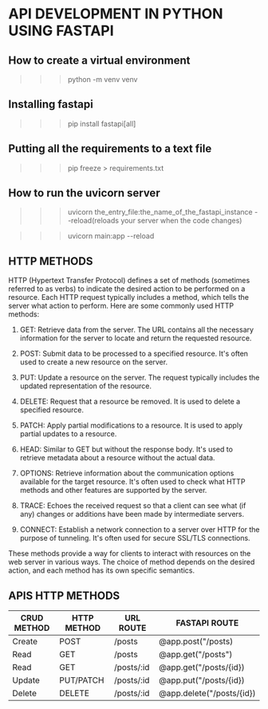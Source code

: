 # API DEVELOPMENT IN PYTHON USING FASTAPI

## How to create a virtual environment

> > > python -m venv venv

## Installing fastapi

> > > pip install fastapi[all]

## Putting all the requirements to a text file

> > > pip freeze > requirements.txt

## How to run the uvicorn server

> > > uvicorn the_entry_file:the_name_of_the_fastapi_instance --reload(reloads your server when the code changes)

> > > uvicorn main:app --reload

## HTTP METHODS

HTTP (Hypertext Transfer Protocol) defines a set of methods (sometimes referred to as verbs) to indicate the desired action to be performed on a resource. Each HTTP request typically includes a method, which tells the server what action to perform. Here are some commonly used HTTP methods:

1. GET: Retrieve data from the server. The URL contains all the necessary information for the server to locate and return the requested resource.

2. POST: Submit data to be processed to a specified resource. It's often used to create a new resource on the server.

3. PUT: Update a resource on the server. The request typically includes the updated representation of the resource.

4. DELETE: Request that a resource be removed. It is used to delete a specified resource.

5. PATCH: Apply partial modifications to a resource. It is used to apply partial updates to a resource.

6. HEAD: Similar to GET but without the response body. It's used to retrieve metadata about a resource without the actual data.

7. OPTIONS: Retrieve information about the communication options available for the target resource. It's often used to check what HTTP methods and other features are supported by the server.

8. TRACE: Echoes the received request so that a client can see what (if any) changes or additions have been made by intermediate servers.

9. CONNECT: Establish a network connection to a server over HTTP for the purpose of tunneling. It's often used for secure SSL/TLS connections.

These methods provide a way for clients to interact with resources on the web server in various ways. The choice of method depends on the desired action, and each method has its own specific semantics.

## APIS HTTP METHODS

| CRUD METHOD | HTTP METHOD | URL ROUTE  | FASTAPI ROUTE             |
| ----------- | ----------- | ---------- | ------------------------- |
| Create      | POST        | /posts     | @app.post("/posts)        |
| Read        | GET         | /posts     | @app.get("/posts")        |
| Read        | GET         | /posts/:id | @app.get("/posts/{id})    |
| Update      | PUT/PATCH   | /posts/:id | @app.put("/posts/{id})    |
| Delete      | DELETE      | /posts/:id | @app.delete("/posts/{id}) |
